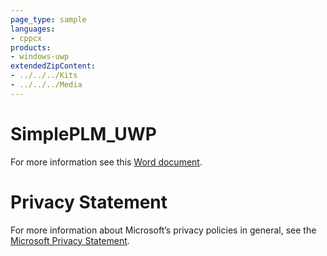```yaml
---
page_type: sample
languages:
- cppcx
products:
- windows-uwp
extendedZipContent:
- ../../../Kits
- ../../../Media
---
```

# SimplePLM_UWP
For more information see this [Word document](Readme.docx).
# Privacy Statement
For more information about Microsoft’s privacy policies in general, see the [Microsoft Privacy Statement](https://privacy.microsoft.com/en-us/privacystatement/).
